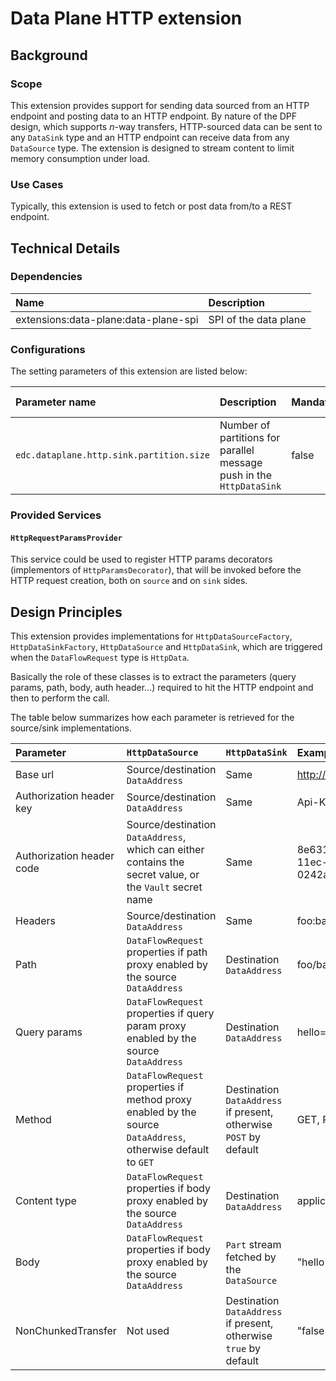 # Data Plane HTTP extension

## Background

### Scope

This extension provides support for sending data sourced from an HTTP endpoint and posting data to an HTTP endpoint. By
nature of the DPF design, which supports _n_-way transfers, HTTP-sourced data can be sent to any `DataSink` type and an
HTTP endpoint can receive data from any `DataSource` type. The extension is designed to stream content to limit memory
consumption under load.

### Use Cases

Typically, this extension is used to fetch or post data from/to a REST endpoint.

## Technical Details

### Dependencies

| Name                                 | Description           |
|:-------------------------------------|:----------------------|
| extensions:data-plane:data-plane-spi | SPI of the data plane |

### Configurations

The setting parameters of this extension are listed below:

| Parameter name                                      | Description                                                          | Mandatory | Default value |
|:----------------------------------------------------|:---------------------------------------------------------------------|:----------|:--------------|
| `edc.dataplane.http.sink.partition.size`  | Number of partitions for parallel message push in the `HttpDataSink` | false     | 5             |

### Provided Services

#### `HttpRequestParamsProvider`
This service could be used to register HTTP params decorators (implementors of `HttpParamsDecorator`), that will be 
invoked before the HTTP request creation, both on `source` and on `sink` sides.

## Design Principles

This extension provides implementations for `HttpDataSourceFactory`, `HttpDataSinkFactory`, `HttpDataSource` and `HttpDataSink`, which are triggered when
the `DataFlowRequest` type is `HttpData`.

Basically the role of these classes is to extract the parameters (query params, path, body, auth header...) required to hit the HTTP endpoint and then to perform the call.

The table below summarizes how each parameter is retrieved for the source/sink implementations.

| Parameter                 | `HttpDataSource`                                                                                             | `HttpDataSink`                                                    | Example                              |
|:--------------------------|:-------------------------------------------------------------------------------------------------------------|:------------------------------------------------------------------|:-------------------------------------|
| Base url                  | Source/destination `DataAddress`                                                                             | Same                                                              | http://example.com                   |
| Authorization header key  | Source/destination `DataAddress`                                                                             | Same                                                              | Api-Key                              |
| Authorization header code | Source/destination `DataAddress`, which can either contains the secret value, or the `Vault` secret name     | Same                                                              | 8e631012-f6de-11ec-b939-0242ac120002 |
| Headers                   | Source/destination `DataAddress`                                                                             | Same                                                              | foo:bar;hello:world                  |
| Path                      | `DataFlowRequest` properties if path proxy enabled by the source `DataAddress`                               | Destination `DataAddress`                                         | foo/bar                              |
| Query params              | `DataFlowRequest` properties if query param proxy enabled by the source `DataAddress`                        | Destination `DataAddress`                                         | hello=world&foo=bar                  |
| Method                    | `DataFlowRequest` properties if method proxy enabled by the source `DataAddress`, otherwise default to `GET` | Destination `DataAddress` if present, otherwise `POST` by default | GET, POST...                         |
| Content type              | `DataFlowRequest` properties if body proxy enabled by the source `DataAddress`                               | Destination `DataAddress`                                         | application/json                     |
| Body                      | `DataFlowRequest` properties if body proxy enabled by the source `DataAddress`                               | `Part` stream fetched by the `DataSource`                         | "hello world!"                       |
| NonChunkedTransfer        | Not used                                                                                                     | Destination `DataAddress` if present, otherwise `true` by default | "false"                              |
